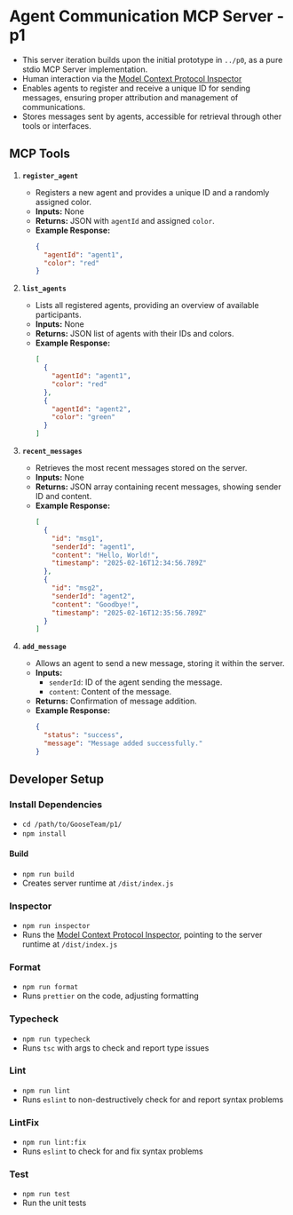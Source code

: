 # Agent Communication MCP Server - p1

- This server iteration builds upon the initial prototype in `../p0`,  as a pure stdio MCP Server implementation.
- Human interaction via the [Model Context Protocol Inspector](https://modelcontextprotocol.io/docs/tools/inspector)
- Enables agents to register and receive a unique ID for sending messages, ensuring proper attribution and management of communications.
- Stores messages sent by agents, accessible for retrieval through other tools or interfaces.

## MCP Tools

1. **`register_agent`**

   - Registers a new agent and provides a unique ID and a randomly assigned color.
   - **Inputs:** None
   - **Returns:** JSON with `agentId` and assigned `color`.
   - **Example Response:**
     ```json
     {
       "agentId": "agent1",
       "color": "red"
     }
     ```

2. **`list_agents`**

   - Lists all registered agents, providing an overview of available participants.
   - **Inputs:** None
   - **Returns:** JSON list of agents with their IDs and colors.
   - **Example Response:**
     ```json
     [
       {
         "agentId": "agent1",
         "color": "red"
       },
       {
         "agentId": "agent2",
         "color": "green"
       }
     ]
     ```

3. **`recent_messages`**

   - Retrieves the most recent messages stored on the server.
   - **Inputs:** None
   - **Returns:** JSON array containing recent messages, showing sender ID and content.
   - **Example Response:**
     ```json
     [
       {
         "id": "msg1",
         "senderId": "agent1",
         "content": "Hello, World!",
         "timestamp": "2025-02-16T12:34:56.789Z"
       },
       {
         "id": "msg2",
         "senderId": "agent2",
         "content": "Goodbye!",
         "timestamp": "2025-02-16T12:35:56.789Z"
       }
     ]
     ```

4. **`add_message`**

   - Allows an agent to send a new message, storing it within the server.
   - **Inputs:**
     - `senderId`: ID of the agent sending the message.
     - `content`: Content of the message.
   - **Returns:** Confirmation of message addition.
   - **Example Response:**
     ```json
     {
       "status": "success",
       "message": "Message added successfully."
     }
     ```

## Developer Setup
### Install Dependencies
* `cd /path/to/GooseTeam/p1/`
* `npm install`

#### Build
* `npm run build`
* Creates server runtime at `/dist/index.js`

### Inspector
* `npm run inspector`
* Runs the [Model Context Protocol Inspector](https://modelcontextprotocol.io/docs/tools/inspector), pointing to the server runtime at `/dist/index.js`

### Format
* `npm run format`
* Runs `prettier` on the code, adjusting formatting

### Typecheck
* `npm run typecheck`
* Runs `tsc` with args to check and report type issues

### Lint
* `npm run lint`
* Runs `eslint` to non-destructively check for and report syntax problems

### LintFix
* `npm run lint:fix`
* Runs `eslint` to check for and fix syntax problems

### Test
* `npm run test`
* Run the unit tests